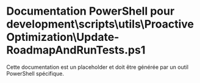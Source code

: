 # Documentation PowerShell pour development\scripts\utils\ProactiveOptimization\Update-RoadmapAndRunTests.ps1

Cette documentation est un placeholder et doit être générée par un outil PowerShell spécifique.
